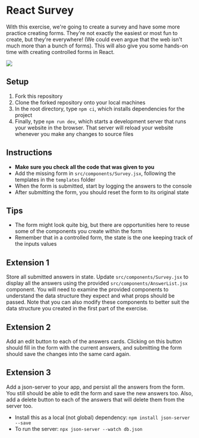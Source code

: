 # React Survey

With this exercise, we're going to create a survey and have some more practice creating forms. They're not exactly the
easiest or most fun to create, but they're everywhere! (We could even argue that the web isn't much more than a 
bunch of forms). This will also give you some hands-on time with creating controlled forms in React.

![](./images/duck-survey.gif)

## Setup

1. Fork this repository
2. Clone the forked repository onto your local machines
3. In the root directory, type `npm ci`, which installs dependencies for the project
4. Finally, type `npm run dev`, which starts a development server that runs your website in the browser. That server 
   will reload your website whenever you make any changes to source files

## Instructions

- **Make sure you check all the code that was given to you**
- Add the missing form in `src/components/Survey.jsx`, following the templates in the `templates` folder
- When the form is submitted, start by logging the answers to the console
- After submitting the form, you should reset the form to its original state

## Tips
- The form might look quite big, but there are opportunities here to reuse some of the components you create within the form
- Remember that in a controlled form, the state is the one keeping track of the inputs values

## Extension 1
Store all submitted answers in state. Update `src/components/Survey.jsx` to display all the answers using the provided
`src/components/AnswerList.jsx` component. You will need to examine the provided components to understand the data
structure they expect and what props should be passed. Note that you can also modify these components to better suit the data structure you created in the first part of the exercise.

## Extension 2
Add an edit button to each of the answers cards. Clicking on this button should fill in the form with the current answers, and submitting the form should save the changes into the same card again.

## Extension 3
Add a json-server to your app, and persist all the answers from the form. You still should be able to edit the form and save the new answers too. Also, add a delete button to each of the answers that will delete them from the server too.
- Install this as a local (not global) dependency: `npm install json-server --save`
- To run the server: `npx json-server --watch db.json`
